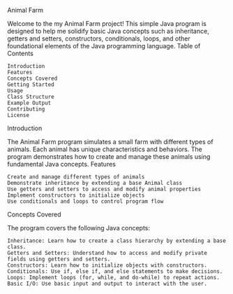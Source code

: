 Animal Farm

Welcome to the my Animal Farm project! This simple Java program is designed to help me solidify basic Java concepts such as inheritance, getters and setters, constructors, conditionals, loops, and other foundational elements of the Java programming language.
Table of Contents

    Introduction
    Features
    Concepts Covered
    Getting Started
    Usage
    Class Structure
    Example Output
    Contributing
    License

Introduction

The Animal Farm program simulates a small farm with different types of animals. Each animal has unique characteristics and behaviors. The program demonstrates how to create and manage these animals using fundamental Java concepts.
Features

    Create and manage different types of animals
    Demonstrate inheritance by extending a base Animal class
    Use getters and setters to access and modify animal properties
    Implement constructors to initialize objects
    Use conditionals and loops to control program flow

Concepts Covered

The program covers the following Java concepts:

    Inheritance: Learn how to create a class hierarchy by extending a base class.
    Getters and Setters: Understand how to access and modify private fields using getters and setters.
    Constructors: Learn how to initialize objects with constructors.
    Conditionals: Use if, else if, and else statements to make decisions.
    Loops: Implement loops (for, while, and do-while) to repeat actions.
    Basic I/O: Use basic input and output to interact with the user.
